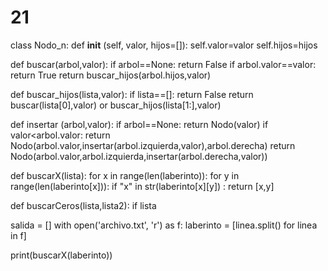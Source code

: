 # 21
class Nodo_n:
    def __init__ (self, valor, hijos=[]):
        self.valor=valor
        self.hijos=hijos

def buscar(arbol,valor):
    if arbol==None:
        return False
    if arbol.valor==valor:
        return True
    return buscar_hijos(arbol.hijos,valor)

def buscar_hijos(lista,valor):
    if lista==[]:
        return False
    return buscar(lista[0],valor) or buscar_hijos(lista[1:],valor)

def insertar (arbol,valor):
    if arbol==None:
        return Nodo(valor)
    if valor<arbol.valor:
        return Nodo(arbol.valor,insertar(arbol.izquierda,valor),arbol.derecha)
    return Nodo(arbol.valor,arbol.izquierda,insertar(arbol.derecha,valor))

def buscarX(lista):
     for x in range(len(laberinto)):
        for y in range(len(laberinto[x])):
             if "x" in str(laberinto[x][y]) :
                return [x,y]

def buscarCeros(lista,lista2):
    if lista
            

salida = []
with open('archivo.txt', 'r') as f:
    laberinto = [linea.split() for linea in f]



print(buscarX(laberinto))
